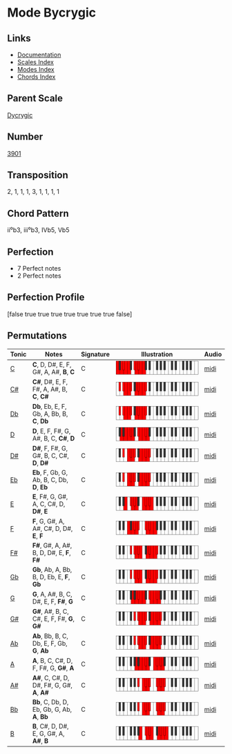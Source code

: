 # Mode Bycrygic

## Links

- [Documentation](README.md)
- [Scales Index](Scales.md)
- [Modes Index](Modes.md)
- [Chords Index](Chords.md)

## Parent Scale

[Dycrygic](ScaleDycrygic.md)

## Number

[3901](https://ianring.com/musictheory/scales/3901)

## Transposition

2, 1, 1, 1, 3, 1, 1, 1, 1

## Chord Pattern

ii⁰b3, iii⁰b3, IVb5, Vb5

## Perfection

- 7 Perfect notes
- 2 Perfect notes

## Perfection Profile

[false true true true true true true true false]

## Permutations

| Tonic | Notes | Signature | Illustration | Audio |
|-------|-------|-----------|--------------|-------|
| [C](ModeCNaturalBycrygic.md) | **C**, D, D#, E, F, G#, A, A#, **B**, **C** | C | ![CNaturalBycrygic](ModeCNaturalBycrygic.png) | [midi](https://github.com/edipermadi/music/blob/main/docs/ModeCNaturalBycrygic.mid?raw=true) |
| [C#](ModeCSharpBycrygic.md) | **C#**, D#, E, F, F#, A, A#, B, **C**, **C#** | C | ![CSharpBycrygic](ModeCSharpBycrygic.png) | [midi](https://github.com/edipermadi/music/blob/main/docs/ModeCSharpBycrygic.mid?raw=true) |
| [Db](ModeDFlatBycrygic.md) | **Db**, Eb, E, F, Gb, A, Bb, B, **C**, **Db** | C | ![DFlatBycrygic](ModeDFlatBycrygic.png) | [midi](https://github.com/edipermadi/music/blob/main/docs/ModeDFlatBycrygic.mid?raw=true) |
| [D](ModeDNaturalBycrygic.md) | **D**, E, F, F#, G, A#, B, C, **C#**, **D** | C | ![DNaturalBycrygic](ModeDNaturalBycrygic.png) | [midi](https://github.com/edipermadi/music/blob/main/docs/ModeDNaturalBycrygic.mid?raw=true) |
| [D#](ModeDSharpBycrygic.md) | **D#**, F, F#, G, G#, B, C, C#, **D**, **D#** | C | ![DSharpBycrygic](ModeDSharpBycrygic.png) | [midi](https://github.com/edipermadi/music/blob/main/docs/ModeDSharpBycrygic.mid?raw=true) |
| [Eb](ModeEFlatBycrygic.md) | **Eb**, F, Gb, G, Ab, B, C, Db, **D**, **Eb** | C | ![EFlatBycrygic](ModeEFlatBycrygic.png) | [midi](https://github.com/edipermadi/music/blob/main/docs/ModeEFlatBycrygic.mid?raw=true) |
| [E](ModeENaturalBycrygic.md) | **E**, F#, G, G#, A, C, C#, D, **D#**, **E** | C | ![ENaturalBycrygic](ModeENaturalBycrygic.png) | [midi](https://github.com/edipermadi/music/blob/main/docs/ModeENaturalBycrygic.mid?raw=true) |
| [F](ModeFNaturalBycrygic.md) | **F**, G, G#, A, A#, C#, D, D#, **E**, **F** | C | ![FNaturalBycrygic](ModeFNaturalBycrygic.png) | [midi](https://github.com/edipermadi/music/blob/main/docs/ModeFNaturalBycrygic.mid?raw=true) |
| [F#](ModeFSharpBycrygic.md) | **F#**, G#, A, A#, B, D, D#, E, **F**, **F#** | C | ![FSharpBycrygic](ModeFSharpBycrygic.png) | [midi](https://github.com/edipermadi/music/blob/main/docs/ModeFSharpBycrygic.mid?raw=true) |
| [Gb](ModeGFlatBycrygic.md) | **Gb**, Ab, A, Bb, B, D, Eb, E, **F**, **Gb** | C | ![GFlatBycrygic](ModeGFlatBycrygic.png) | [midi](https://github.com/edipermadi/music/blob/main/docs/ModeGFlatBycrygic.mid?raw=true) |
| [G](ModeGNaturalBycrygic.md) | **G**, A, A#, B, C, D#, E, F, **F#**, **G** | C | ![GNaturalBycrygic](ModeGNaturalBycrygic.png) | [midi](https://github.com/edipermadi/music/blob/main/docs/ModeGNaturalBycrygic.mid?raw=true) |
| [G#](ModeGSharpBycrygic.md) | **G#**, A#, B, C, C#, E, F, F#, **G**, **G#** | C | ![GSharpBycrygic](ModeGSharpBycrygic.png) | [midi](https://github.com/edipermadi/music/blob/main/docs/ModeGSharpBycrygic.mid?raw=true) |
| [Ab](ModeAFlatBycrygic.md) | **Ab**, Bb, B, C, Db, E, F, Gb, **G**, **Ab** | C | ![AFlatBycrygic](ModeAFlatBycrygic.png) | [midi](https://github.com/edipermadi/music/blob/main/docs/ModeAFlatBycrygic.mid?raw=true) |
| [A](ModeANaturalBycrygic.md) | **A**, B, C, C#, D, F, F#, G, **G#**, **A** | C | ![ANaturalBycrygic](ModeANaturalBycrygic.png) | [midi](https://github.com/edipermadi/music/blob/main/docs/ModeANaturalBycrygic.mid?raw=true) |
| [A#](ModeASharpBycrygic.md) | **A#**, C, C#, D, D#, F#, G, G#, **A**, **A#** | C | ![ASharpBycrygic](ModeASharpBycrygic.png) | [midi](https://github.com/edipermadi/music/blob/main/docs/ModeASharpBycrygic.mid?raw=true) |
| [Bb](ModeBFlatBycrygic.md) | **Bb**, C, Db, D, Eb, Gb, G, Ab, **A**, **Bb** | C | ![BFlatBycrygic](ModeBFlatBycrygic.png) | [midi](https://github.com/edipermadi/music/blob/main/docs/ModeBFlatBycrygic.mid?raw=true) |
| [B](ModeBNaturalBycrygic.md) | **B**, C#, D, D#, E, G, G#, A, **A#**, **B** | C | ![BNaturalBycrygic](ModeBNaturalBycrygic.png) | [midi](https://github.com/edipermadi/music/blob/main/docs/ModeBNaturalBycrygic.mid?raw=true) |
